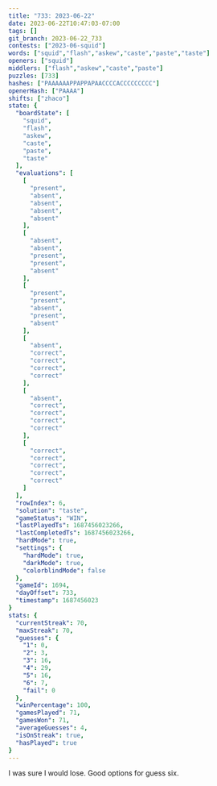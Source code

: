 ```yaml
---
title: "733: 2023-06-22"
date: 2023-06-22T10:47:03-07:00
tags: []
git_branch: 2023-06-22_733
contests: ["2023-06-squid"]
words: ["squid","flash","askew","caste","paste","taste"]
openers: ["squid"]
middlers: ["flash","askew","caste","paste"]
puzzles: [733]
hashes: ["PAAAAAAPPAPPAPAACCCCACCCCCCCCC"]
openerHash: ["PAAAA"]
shifts: ["zhaco"]
state: {
  "boardState": [
    "squid",
    "flash",
    "askew",
    "caste",
    "paste",
    "taste"
  ],
  "evaluations": [
    [
      "present",
      "absent",
      "absent",
      "absent",
      "absent"
    ],
    [
      "absent",
      "absent",
      "present",
      "present",
      "absent"
    ],
    [
      "present",
      "present",
      "absent",
      "present",
      "absent"
    ],
    [
      "absent",
      "correct",
      "correct",
      "correct",
      "correct"
    ],
    [
      "absent",
      "correct",
      "correct",
      "correct",
      "correct"
    ],
    [
      "correct",
      "correct",
      "correct",
      "correct",
      "correct"
    ]
  ],
  "rowIndex": 6,
  "solution": "taste",
  "gameStatus": "WIN",
  "lastPlayedTs": 1687456023266,
  "lastCompletedTs": 1687456023266,
  "hardMode": true,
  "settings": {
    "hardMode": true,
    "darkMode": true,
    "colorblindMode": false
  },
  "gameId": 1694,
  "dayOffset": 733,
  "timestamp": 1687456023
}
stats: {
  "currentStreak": 70,
  "maxStreak": 70,
  "guesses": {
    "1": 0,
    "2": 3,
    "3": 16,
    "4": 29,
    "5": 16,
    "6": 7,
    "fail": 0
  },
  "winPercentage": 100,
  "gamesPlayed": 71,
  "gamesWon": 71,
  "averageGuesses": 4,
  "isOnStreak": true,
  "hasPlayed": true
}
---
```

<!-- more -->
I was sure I would lose. Good options for guess six. 
